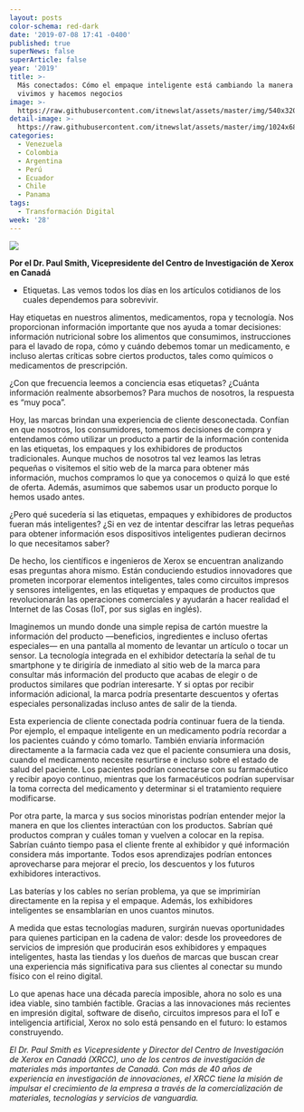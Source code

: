 ```yaml
---
layout: posts
color-schema: red-dark
date: '2019-07-08 17:41 -0400'
published: true
superNews: false
superArticle: false
year: '2019'
title: >-
  Más conectados: Cómo el empaque inteligente está cambiando la manera en que
  vivimos y hacemos negocios
image: >-
  https://raw.githubusercontent.com/itnewslat/assets/master/img/540x320/Empaque-Inteligente-p.jpg
detail-image: >-
  https://raw.githubusercontent.com/itnewslat/assets/master/img/1024x680/Empaque-Inteligente-g.jpg
categories:
  - Venezuela
  - Colombia
  - Argentina
  - Perú
  - Ecuador
  - Chile
  - Panama
tags:
  - Transformación Digital
week: '28'
---
```

![](https://graphicartsmag.com/app/uploads/2019/03/diabreakfastmeetingatgc-in.jpg)

**Por el Dr. Paul Smith, Vicepresidente del Centro de Investigación de Xerox en Canadá**

- Etiquetas. Las vemos todos los días en los artículos cotidianos de los cuales dependemos para sobrevivir.

Hay etiquetas en nuestros alimentos, medicamentos, ropa y tecnología. Nos proporcionan información importante que nos ayuda a tomar decisiones: información nutricional sobre los alimentos que consumimos, instrucciones para el lavado de ropa, cómo y cuándo debemos tomar un medicamento, e incluso alertas críticas sobre ciertos productos, tales como químicos o medicamentos de prescripción.

¿Con que frecuencia leemos a conciencia esas etiquetas? ¿Cuánta información realmente absorbemos? Para muchos de nosotros, la respuesta es “muy poca”. 

Hoy, las marcas brindan una experiencia de cliente desconectada. Confían en que nosotros, los consumidores, tomemos decisiones de compra y entendamos cómo utilizar un producto a partir de la información contenida en las etiquetas, los empaques y los exhibidores de productos tradicionales. Aunque muchos de nosotros tal vez leamos las letras pequeñas o visitemos el sitio web de la marca para obtener más información, muchos compramos lo que ya conocemos o quizá lo que esté de oferta. Además, asumimos que sabemos usar un producto porque lo hemos usado antes.  

¿Pero qué sucedería si las etiquetas, empaques y exhibidores de productos fueran más inteligentes? ¿Si en vez de intentar descifrar las letras pequeñas para obtener información esos dispositivos inteligentes pudieran decirnos lo que necesitamos saber?  

De hecho, los científicos e ingenieros de Xerox se encuentran analizando esas preguntas ahora mismo. Están conduciendo estudios innovadores que prometen incorporar elementos inteligentes, tales como circuitos impresos y sensores inteligentes, en las etiquetas y empaques de productos que revolucionarán las operaciones comerciales y ayudarán a hacer realidad el Internet de las Cosas (IoT, por sus siglas en inglés).

Imaginemos un mundo donde una simple repisa de cartón muestre la información del producto —beneficios, ingredientes e incluso ofertas especiales— en una pantalla al momento de levantar un artículo o tocar un sensor. La tecnología integrada en el exhibidor detectaría la señal de tu smartphone y te dirigiría de inmediato al sitio web de la marca para consultar más información del producto que acabas de elegir o de productos similares que podrían interesarte. Y si optas por recibir información adicional, la marca podría presentarte descuentos y ofertas especiales personalizadas incluso antes de salir de la tienda.

Esta experiencia de cliente conectada podría continuar fuera de la tienda. Por ejemplo, el empaque inteligente en un medicamento podría recordar a los pacientes cuándo y cómo tomarlo. También enviaría información directamente a la farmacia cada vez que el paciente consumiera una dosis, cuando el medicamento necesite resurtirse e incluso sobre el estado de salud del paciente. Los pacientes podrían conectarse con su farmacéutico y recibir apoyo continuo, mientras que los farmacéuticos podrían supervisar la toma correcta del medicamento y determinar si el tratamiento requiere modificarse.  

Por otra parte, la marca y sus socios minoristas podrían entender mejor la manera en que los clientes interactúan con los productos. Sabrían qué productos compran y cuáles toman y vuelven a colocar en la repisa. Sabrían cuánto tiempo pasa el cliente frente al exhibidor y qué información considera más importante. Todos esos aprendizajes podrían entonces aprovecharse para mejorar el precio, los descuentos y los futuros exhibidores interactivos.

Las baterías y los cables no serían problema, ya que se imprimirían directamente en la repisa y el empaque. Además, los exhibidores inteligentes se ensamblarían en unos cuantos minutos.

A medida que estas tecnologías maduren, surgirán nuevas oportunidades para quienes participan en la cadena de valor: desde los proveedores de servicios de impresión que producirán esos exhibidores y empaques inteligentes, hasta las tiendas y los dueños de marcas que buscan crear una experiencia más significativa para sus clientes al conectar su mundo físico con el reino digital.

Lo que apenas hace una década parecía imposible, ahora no solo es una idea viable, sino también factible. Gracias a las innovaciones más recientes en impresión digital, software de diseño, circuitos impresos para el IoT e inteligencia artificial, Xerox no solo está pensando en el futuro: lo estamos construyendo. 

_El Dr. Paul Smith es Vicepresidente y Director del Centro de Investigación de Xerox en Canadá (XRCC), uno de los centros de investigación de materiales más importantes de Canadá. Con más de 40 años de experiencia en investigación de innovaciones, el XRCC tiene la misión de impulsar el crecimiento de la empresa a través de la comercialización de materiales, tecnologías y servicios de vanguardia._

